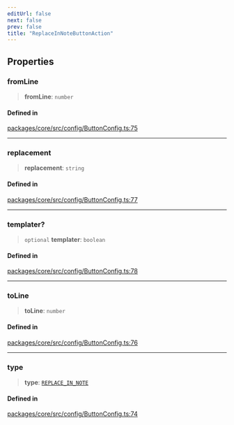 ```yaml
---
editUrl: false
next: false
prev: false
title: "ReplaceInNoteButtonAction"
---
```


## Properties

### fromLine

> **fromLine**: `number`

#### Defined in

[packages/core/src/config/ButtonConfig.ts:75](https://github.com/mProjectsCode/obsidian-meta-bind-plugin/blob/4b16a75fb63dfdb34e3ccf2756a324a84dd8fd85/packages/core/src/config/ButtonConfig.ts#L75)

***

### replacement

> **replacement**: `string`

#### Defined in

[packages/core/src/config/ButtonConfig.ts:77](https://github.com/mProjectsCode/obsidian-meta-bind-plugin/blob/4b16a75fb63dfdb34e3ccf2756a324a84dd8fd85/packages/core/src/config/ButtonConfig.ts#L77)

***

### templater?

> `optional` **templater**: `boolean`

#### Defined in

[packages/core/src/config/ButtonConfig.ts:78](https://github.com/mProjectsCode/obsidian-meta-bind-plugin/blob/4b16a75fb63dfdb34e3ccf2756a324a84dd8fd85/packages/core/src/config/ButtonConfig.ts#L78)

***

### toLine

> **toLine**: `number`

#### Defined in

[packages/core/src/config/ButtonConfig.ts:76](https://github.com/mProjectsCode/obsidian-meta-bind-plugin/blob/4b16a75fb63dfdb34e3ccf2756a324a84dd8fd85/packages/core/src/config/ButtonConfig.ts#L76)

***

### type

> **type**: [`REPLACE_IN_NOTE`](/obsidian-meta-bind-plugin-docs/api/enumerations/buttonactiontype/#replace_in_note)

#### Defined in

[packages/core/src/config/ButtonConfig.ts:74](https://github.com/mProjectsCode/obsidian-meta-bind-plugin/blob/4b16a75fb63dfdb34e3ccf2756a324a84dd8fd85/packages/core/src/config/ButtonConfig.ts#L74)
